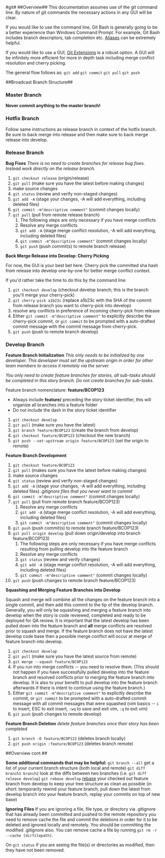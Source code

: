 
#git#
##Overview##
This documentation assumes use of the git command line. By nature of git commands the necessary actions in any GUI will be clear.

If you would like to use the command line, Git Bash is generally going to be a better experience than Windows Command Prompt. For example, Git Bash includes branch descriptors, tab completion etc. [Aliases](https://githowto.com/aliases) can be extremely helpful.

If you would like to use a GUI, [Git Extensions](http://git-extensions-documentation.readthedocs.io/en/latest/index.html#) is a robust option. A GUI will be infinitely more efficient for more in depth task including merge conflict resolution and cherry picking.

The general flow follows as:
`git add`
`git commit`
`git pull`
`git push`

##Broadcast Branch Structure##
### Master Branch ###

**Never commit anything to the master branch!**

### Hotfix Branch ###

Follow same instructions as release branch in context of the hotfix branch. Be sure to back merge into release and then make sure to back merge release into develop.

### Release Branch ###

**Bug Fixes**
*There is no need to create branches for release bug fixes. Instead work directly on the release branch.*

 1. `git checkout release` (origin/release)
 2. `git pull` (make sure you have the latest before making changes)
 3. make source changes
 4. `git status` (review and verify non-staged changes)
 5. `git add -A` (stage your changes, -A will add everything, including deleted files)
 6. `git commit -m"descriptive comment"` (commit changes locally)
 7. `git pull` (pull from remote release branch)
	 1. The following steps are only necessary if you have merge conflicts
	 2. Resolve any merge conflicts
	 3. `git add -A` (stage merge conflict resolution, -A will add everything, including deleted files)
	 4. `git commit -m"descriptive comment"` (commit changes locally)
	 5. `git push` (push commit(s) to remote branch release)

**Back Merge Release into Develop: Cherry Picking**

For now, the GUI is your best bet here. Cherry pick the committed sha hash from release into develop one-by-one for better merge conflict context.

If you'd rather take the time to do this by the command line:
 1. `git checkout develop` (checkout develop branch; this is the branch you'll merge your cherry-pick)
 2. `git cherry-pick a1b23c` (replace a1b23c with the SHA of the commit from release branch you want to cherry-pick into develop)
 3.  resolve any conflicts in preference of incoming cherry-pick from release
 4.  Either `git commit -m"descriptive comment"` to explicitly describe the cherry-pick commit, or `git commit` to be prompted with a auto-drafted commit message with the commit message from cherry-pick.
 5. `git push` (push to remote branch develop)

### Develop Branch ###
**Feature Branch Initialization**
*This only needs to be initialized by one developer. This developer must set the upstream origin in order for other team members to access it remotely via the server.*

*You only need to create feature branches for stories, all sub-tasks should be completed in this story branch. Do not create branches for sub-tasks.*

Feature branch nomenclature: **feature/BCOP123**
- Always include **feature/** preceding the story ticket identifier, this will organize all branches into a feature folder
- Do not include the dash in the story ticket identifier

 1. `git checkout develop`
 2. `git pull` (make sure you have the latest)
 3. `git branch feature/BCOP123` (create the branch from develop)
 4. `git checkout feature/BCOP123` (checkout the new branch)
 5. `git push --set-upstream origin feature/BCOP123` (set the origin to remote)
 
**Feature Branch Development**

 1. `git checkout feature/BCOP123`
 2. `git pull` (makes sure you have the latest before making changes)
 3. make source changes
 4. `git status` (review and verify non-staged changes)
 5. `git add -A` (stage your changes, -A will add everything, including deleted files) *.gitignore files that you never want to commit*
 6. `git commit -m"descriptive comment"` (commit changes locally)
 7. `git pull` (pull from remote branch feature/BCOP123)
	 1. Resolve any merge conflicts
	 2. `git add -A` (stage merge conflict resolution, -A will add everything, including deleted files)
	 3. `git commit -m"descriptive comment"` (commit changes locally)
 8. `git push` (push commit(s) to remote branch feature/BCOP123)
 9. `git pull origin develop` (pull down origin/develop into branch feature/BCOP123)
	 1. The following steps are only necessary if you have merge conflicts resulting from pulling develop into the feature branch
	 2. Resolve any merge conflicts
	 3. `git status` (review and verify changes)
	 4. `git add -A` (stage merge conflict resolution, -A will add everything, including deleted files)
	 5. `git commit -m"descriptive comment"` (commit changes locally)
 10. `git push` (push changes to remote branch feature/BCOP123)

**Squashing and Merging Feature Branches into Develop**

Squash and merge will combine all the changes on the feature branch into a single commit, and then add this commit to the tip of the develop branch. Generally, you will only be squashing and merging a feature branch into develop when the story is code reviewed, completed and ready to be deployed for QA review. It is important that the latest develop has been pulled down into the feature branch and **all** merge conflicts are resolved prior to squash and merge. If the feature branch does not have the latest develop code base then a possible merge conflict will occur at merge of feature branch into develop.

 1. `git checkout develop`
 2. `git pull` (make sure you have the latest source from remote)
 3. `git merge --squash feature/BCOP123`
 4. If you run into merge conflicts -- you need to resolve them. (This should not happen if you have successfully pulled develop into the feature branch and resolved conflicts prior to merging the feature branch into develop. It is also to your benefit to pull develop into the feature branch afterwards if there is intent to continue using the feature branch.) 
 5. Either `git commit -m"descriptive comment"` to explicitly describe the commit, or `git commit` to be prompted with a auto-drafted commit message with all commit messages that were squashed (vim basics -- `i` to insert, ESC to exit insert, `:wq` to save and exit vim, `:q` to exit vim)
 6. `git push` (push changes to remote develop)

**Feature Branch Deletion**
*delete feature branches once their story has been completed*

 1. `git branch -D feature/BCOP123` (deletes branch locally)
 2. `git push origin :feature/BCOP123` (deletes branch remote)

##Overview cont.##

**Some additional commands that may be helpful:**
`git branch --all` get a list of your current branch structure (both local and remote)
`git diff branch1 branch2` look at the diffs between two branches (i.e. `git diff release develop`)
`git rebase develop` [rebase](https://jeffkreeftmeijer.com/git-rebase/) your checked out feature branch from develop to keep your tree structure as clean as possible (in short: temporarily rewind your feature branch, pull down the latest from develop branch into your feature branch, replay your commits on top of new base)

**Ignoring Files**
If you are ignoring a file, file type, or directory via .gitignore that has already been committed and pushed to the remote repository you need to remove cache the file and commit the deletions in order for it to be deleted and ignored locally and remotely. You should be committing the modified .gitignore also. You can remove cache a file by running `git rm -r --cache [dirfilepath]`.

On `git status` if you are seeing the file(s) or directories as modified, then they have not been removed.
